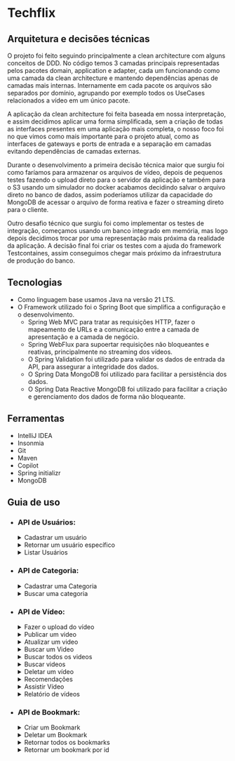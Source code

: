 # Techflix

## Arquitetura e decisões técnicas

O projeto foi feito seguindo principalmente a clean architecture com alguns conceitos de DDD. No código temos 3 camadas principais representadas pelos pacotes domain, application e adapter, cada um funcionando como uma camada da clean architecture e mantendo dependências apenas de camadas mais internas. Internamente em cada pacote os arquivos são separados por domínio, agrupando por exemplo todos os UseCases relacionados a vídeo em um único pacote.

A aplicação da clean architecture foi feita baseada em nossa interpretação, e assim decidimos aplicar uma forma simplificada, sem a criação de todas as interfaces presentes em uma aplicação mais completa, o nosso foco foi no que vimos como mais importante para o projeto atual, como as interfaces de gateways e ports de entrada e a separação em camadas evitando dependências de camadas externas.

Durante o desenvolvimento a primeira decisão técnica maior que surgiu foi como faríamos para armazenar os arquivos de vídeo, depois de pequenos testes fazendo o upload direto para o servidor da aplicação e também para o S3 usando um simulador no docker acabamos decidindo salvar o arquivo direto no banco de dados, assim poderíamos utilizar da capacidade do MongoDB de acessar o arquivo de forma reativa e fazer o streaming direto para o cliente.

Outro desafio técnico que surgiu foi como implementar os testes de integração, começamos usando um banco integrado em memória, mas logo depois decidimos trocar por uma representação mais próxima da realidade da aplicação. A decisão final foi criar os testes com a ajuda do framework Testcontaines, assim conseguimos chegar mais próximo da infraestrutura de produção do banco.

## Tecnologias

- Como linguagem base usamos Java na versão 21 LTS.
- O Framework utilizado foi o Spring Boot que simplifica a configuração e o desenvolvimento.
    - Spring Web MVC para tratar as requisições HTTP, fazer o mapeamento de URLs e a comunicação entre a camada de apresentação e a camada de negócio.
    - Spring WebFlux para supoertar requisições não bloqueantes e reativas, principalmente no streaming dos vídeos.
    - O Spring Validation foi utilizado para validar os dados de entrada da API, para assegurar a integridade dos dados.
    - O Spring Data MongoDB foi utilizado para facilitar a persistência dos dados.
    - O Spring Data Reactive MongoDB foi utilizado para facilitar a criação e gerenciamento dos dados de forma não bloqueante.

## Ferramentas

- IntelliJ IDEA
- Insonmia
- Git
- Maven
- Copilot
- Spring initializr
- MongoDB

## Guia de uso

- ### API de Usuários:

  <details>
    <summary>Cadastrar um usuário</summary>

    - POST: http://localhost:8080/users/
      - Request:
        ```bash
          curl -X POST 'localhost:8080/users' -H 'Content-Type: application/json' \
          --data '{
              "name": "João Augusto de Oliveira",
              "email": "joaoaugusto@gmail.com",
              "password": "12345678"
          }'
        ```
      - Response 201:
        No body returned for response
  </details>

  <details>  
   <summary>Retornar um usuário específico</summary>

    - GET: http://localhost:8080/users/{id} *(id do usuário buscado)*
      - Request:
        ```bash
          curl -X GET 'http://localhost:8080/users/65b56126f46a7a218eb91131'
        ```
      - Response 200:
        ```json
          {
            "name": "Sérgio",
            "email": "mail@m.com"
          }
        ```
      - Response 404:
        ```json
          {
            "type": "about:blank",
            "title": "Bad Request",
            "status": 400,
            "detail": "User not found",
            "instance": "/users/65b56126f46a7a218eb91131"
          }
        ```
  </details>

  <details>  
   <summary>Listar Usuários</summary>

    - GET: http://localhost:8080/users/
      - Request:
        ```bash
          curl --request GET \
          --url http://localhost:8080/users
        ```
        
      - Response 200:
        ```json
          {
            "content": [
              {
                "name": "Sérgio",
                "email": "sergio@m.com"
              },
              {
                "name": "Lucas",
                "email": "lucas@m.com"
              },
              {
                "name": "Kelly",
                "email": "kelly@m.com"
              }
            ],
            "totalPages": 1,
            "totalElements": 3,
            "currentPage": 0,
            "elementsPerPage": 10
        }
        ```
  </details>

- ### API de Categoria:
  <details>
   <summary>Cadastrar uma Categoria</summary>

    - POST: http://localhost:8080/categories
      - Request:
        ```bash
          curl -X POST 'localhost:8080/categories' \
          -H 'Content-Type: application/json' \
          --data '{
              "name": "animation"
            }'
        ```
      - Response 201:
          No body returned for response
          
      - Response 400
        ```json
          {
            "type": "about:blank",
            "title": "Bad Request",
            "status": 400,
            "detail": "Category name can't be empty or null.",
            "instance": "/categories"
          }
        ```
    </details>

  <details>
    <summary>Buscar uma categoria</summary>
    
    - GET: http://localhost:8080/categories/{id} *(id da categoria buscada)*
        - Request:
          ```bash
            curl -X GET 'localhost:8080/categories/65abbc60252b6124cbb4c9fd'
          ```
        - Response 200:
          ```json
            {
              "name" : "animation"
            }
          ```
    
        - Response 404:
          ```json
              {
                "type": "about:blank",
                "title": "Bad Request",
                "status": 400,
                "detail": "Category not found",
                "instance": "/categories/animation23"
              }
          ```
  </details>

- ### API de Vídeo:

  <details>
    <summary>Fazer o upload do vídeo</summary>

    - POST: http://localhost:8080/videos/upload
        - Request:
          ```bash
            curl -X POST 'localhost:8080/videos/upload' \
            -H 'Content-Type: multipart/form-data' \
            -F file="@/path/to/file.mp4"
          ```
        - Response 200:
          ```json
            {
              "id": "65b3bd864d06ff4adef6d2a1",
              "name": "file.mp4",
              "contentType": "video/mp4",
              "size": 2107842
            }
          ```
        - Response 400
          ```json
            {
              "type": "about:blank",
              "title": "Bad Request",
              "status": 400,
              "detail": "Video not found",
              "instance": "/videos/1"
            }
          ```
  </details>

  <details>
  <summary>Publicar um video</summary>

  - POST: http://localhost:8080/videos/
      - Request:
        ```bash
          curl -X POST 'localhost:8080/videos' \
          -H 'Content-Type: application/json' \
          --data '{
              "fileId": "65b3bd864d06ff4adef6d2a1",
              "title": "Fish king 2 - making of",
              "description": "The king of fish production",
                "categoryNames": ["animation"]
          }'
        ```
      - Response 201
        No body returned for response
  </details>

  <details>
  <summary>Atualizar um video</summary>

  - PUT: http://localhost:8080/videos/{id}
      - Request:
        ```bash
          curl -X PUT 'localhost:8080/videos/65b3bd864d06ff4adef6d2a1' \
          -H 'Content-Type: application/json' \
          --data '{
              "title": "Fish king 2 - making of",
              "description": "The king of fish production",
                "categoryNames": ["animation"]
          }'
        ```
      - Response 201
        ```json
        {
          "id": "65b3bd864d06ff4adef6d2a1",
          "title": "Fish king 2 - making of",
          "description": "The king of fish production",
          "categories": [
            "animation"
          ],
          "likes": 0,
          "views": 0,
          "uri": "/videos/play/65b705f190b63d64994e1794",
          "publicationDate": "2024-01-29T14:35:29.458Z"
        }
        ```
  </details>

  <details>
  <summary>Buscar um Video</summary>

  - GET: http://localhost:8080/videos/{id} *(id do vídeo buscado)*
      - Request
        ```bash
          curl -X GET 'localhost:8080/videos/65abbc65252b6124cbb4c9fe'
        ```
      - Response 200
        ```json
            {
              "id": "65b3bd864d06ff4adef6d2a1",
              "title": "Fish king 2 - making of",
              "description": "The king of fish production",
              "categories": [
              "animation"
              ],
              "likes": 0,
              "views": 0,
              "uri": "/videos/play/65b3bd864d06ff4adef6d2a1",
              "publicationDate": "2024-01-27T18:57:13.805"
            }
        ```
        
      - Response 400
        ```json
          {
                "type": "about:blank",
                "title": "Bad Request",
                "status": 400,
                "detail": "Video not found",
                "instance": "/videos/65abbc65252b6124cbb4c9fe4"
          }
        ```
  </details>

  <details>
  <summary>Buscar todos os videos</summary>

  - GET: http://localhost:8080/videos
      - Request:
        ```bash
          curl -X GET 'localhost:8080/videos'
        ```
      - Response 200
        ```json
          {
          "content": [
                    {
                        "id": "65abbc65252b6124cbb4c9fe",
                        "title": "Dumbo 2",
                        "description": "Dumbo video 2",
                        "categoryName": "animation",
                        "uri": "/videos/play/65abbc65252b6124cbb4c9fe",
                        "publicationDate": "2024-01-20T09:28:21.754"
                    },
                    {
                        "id": "65ae42b1c377515c8b0b6649",
                        "title": "Dumbo 2",
                        "description": "Dumbo video 2",
                        "categoryName": "animation2",
                        "uri": "/videos/play/65ae42b1c377515c8b0b6649",
                        "publicationDate": "2024-01-22T07:25:53.935"
                    }
            ],
            "totalPages": 1,
            "totalElements": 2,
            "currentPage": 0,
            "elementsPerPage": 10
            }
        ```
  </details>

  <details>
  <summary>Buscar videos</summary>

  - GET: http://localhost:8080/videos
    - Query Params:
      - title: Título do vídeo
      - categoryName: Nome da categoria
      - page: Página atual
      - size: Quantidade de elementos por página
      - sort: Ordenação dos elementos por data de publicação (ASC ou DESC)
    - Request:
      ```bash
        curl --request GET \
          --url 'http://localhost:8080/videos?title=fish&categoryName=fish&page=0&size=10&sort=DESC'
      ```
    - Response 200
      ```json
        {
          "content": [
              {
                  "id": "65b3180b3da0ad4a44b1979a",
                  "title": "Kung fu Bunny",
                  "description": "Leaving the house",
                  "categories": [
                      "animation",
                      "ninja",
                      "action"
                  ],
                  "likes": 0,
                  "views": 0,
                  "uri": "/videos/play/65b3180b3da0ad4a44b1979a",
                  "publicationDate": "2024-01-25T23:26:02.138"
              },
              {
                  "id": "65b318453da0ad4a44b1979b",
                  "title": "Fish king",
                  "description": "The king of fish",
                  "categories": [
                      "documentary",
                      "fish",
                      "action"
                  ],
                  "likes": 0,
                  "views": 0,
                  "uri": "/videos/play/65b318453da0ad4a44b1979b",
                  "publicationDate": "2024-01-25T23:28:54.21"
              },
              {
                  "id": "65b318ce3da0ad4a44b1979d",
                  "title": "Fish king 2",
                  "description": "The king of fish part 2",
                  "categories": [
                      "documentary",
                      "fish",
                      "ninja",
                      "action"
                  ],
                  "likes": 0,
                  "views": 1,
                  "uri": "/videos/play/65b318ce3da0ad4a44b1979d",
                  "publicationDate": "2024-01-25T23:28:41.706"
              },
              {
                  "id": "65b3bd864d06ff4adef6d2a1",
                  "title": "Fish king 2 - making of",
                  "description": "The king of fish production",
                  "categories": [
                      "documentary",
                      "fish",
                      "ninja",
                      "action"
                  ],
                  "likes": 0,
                  "views": 0,
                  "uri": "/videos/play/65b3bd864d06ff4adef6d2a1",
                  "publicationDate": "2024-01-26T11:13:06.823"
              }
          ],
          "totalPages": 1,
          "totalElements": 4,
          "currentPage": 0,
          "elementsPerPage": 10
      }
      ```
  </details>

  <details>
  <summary>Deletar um vídeo</summary>

  - DELETE: http://localhost:8080/videos/{videoId}
    - Request:
      ```bash
        curl -X 'DELETE' \
          'http://localhost:8080/videos/65b3bd864d06ff4adef6d2a1' \
          -H 'accept: */*'
      ```

    - Response 204:
        No body returned for response
  </details>

  <details>
    <summary>Recomendações</summary>

    - GET: http://localhost:8080/{userId}/recomendations
      - Request:
        ```bash
            curl --request GET \
            --url http://localhost:8080/videos/65b317223da0ad4a44b1978f/recommendations
        ```

      - Response 200:
        ```json 
        [
          {
              "id": "65b3180b3da0ad4a44b1979a",
              "title": "Kung fu Bunny",
              "description": "Leaving the house",
              "categories": [
                  "animation",
                  "ninja",
                  "action"
              ],
              "likes": 0,
              "views": 0,
              "uri": "/videos/play/65b3180b3da0ad4a44b1979a",
              "publicationDate": "2024-01-25T23:26:02.138"
          },
          {
              "id": "65b318ce3da0ad4a44b1979d",
              "title": "Fish king 2",
              "description": "The king of fish part 2",
              "categories": [
                  "documentary",
                  "fish",
                  "ninja",
                  "action"
              ],
              "likes": 0,
              "views": 1,
              "uri": "/videos/play/65b318ce3da0ad4a44b1979d",
              "publicationDate": "2024-01-25T23:28:41.706"
          },
          {
              "id": "65b3bd864d06ff4adef6d2a1",
              "title": "Fish king 2 - making of",
              "description": "The king of fish production",
              "categories": [
                  "documentary",
                  "fish",
                  "ninja",
                  "action"
              ],
              "likes": 0,
              "views": 0,
              "uri": "/videos/play/65b3bd864d06ff4adef6d2a1",
              "publicationDate": "2024-01-26T11:13:06.823"
          },
          {
              "id": "65b318453da0ad4a44b1979b",
              "title": "Fish king",
              "description": "The king of fish",
              "categories": [
                  "documentary",
                  "fish",
                  "action"
              ],
              "likes": 0,
              "views": 0,
              "uri": "/videos/play/65b318453da0ad4a44b1979b",
              "publicationDate": "2024-01-25T23:28:54.21"
          }
        ]
        ```
  </details>

  <details>
    <summary>Assistir Vídeo</summary>
  
    - POST: http://localhost:8080/play/{id}
      - Request:
        ```bash
            curl --request GET \
            --url http://localhost:8080/videos/play/65b318ce3da0ad4a44b1979d \
            --header 'Range: bytes=0-500'
        ```
      - Response 200:
        ```
          ftypmp42mp42mp41isomavc1�moovlmvhdۡ�ۡ��@!iods���O�������trak\tkhdۡ�ۡ��@�8$edtselst��mdia mdhdۡ�ۡ��U�6hdlrvideL-SMASH Video Handler-minfvmhd$dinfdrefurl �stbl�stsd
        ```
  </details>

  <details>
    <summary>Relatório de vídeos</summary>
  
    - POST: http://localhost:8080/videos/statistics
      - Request:
        ```bash
        curl --request GET \
            --url http://localhost:8080/videos/statistics
        ```
      - Response 200:
        ```json
          {
            "totalVideos": 4,
            "totalBookmarks": 6,
            "averageViews": 4
          }
        ```
  </details>

- ### API de Bookmark:
  
  <details>
    <summary>Criar um Bookmark</summary>

    - POST: http://localhost:8080/bookmarks/video/{videoId}/user/{userId}
        - Request:
          ```bash
            curl --request POST \
            --url http://localhost:8080/bookmarks/video/65b3bd864d06ff4adef6d2a1/user/65abbc3b252b6124cbb4c9fc \
            --header 'Content-Type: application/json'
          ```
        - Response 200:
          No body returned for response

  </details>
  
  <details>
    <summary>Deletar um Bookmark</summary>
  
    - DELETE: http://localhost:8080//bookmarks/video/{videoId}/user/{userId}
        - Request:
          ```bash
            curl -X 'DELETE' \
            'http://localhost:8080/bookmarks/video/65b3bd864d06ff4adef6d2a1/user/65b7ce27b018d560abdfdce5'
          ```
        - Response 200:
          No body returned for response
  </details>
  
  <details>
    <summary>Retornar todos os bookmarks</summary>

    - GET: http://localhost:8080/bookmarks?page=0&size=10
        - Request:
          ```bash
            curl -X 'GET' \
            'http://localhost:8080/bookmarks?page=0&size=10'
          ```
        - Response 200: 
          ```json
          {
              "content": [
                {
                  "id": "65b7cef2b018d560abdfdce7",
                  "user": {
                    "name": "Camilo",
                    "email": "camilo@m.com"
                  },
                  "video": {
                    "id": "65b3bd864d06ff4adef6d2a1",
                    "title": "Fish king 2 - making of",
                    "description": "The king of fish production",
                    "categories": [
                      "anime2"
                    ],
                    "likes": 5,
                    "views": 0,
                    "uri": "/videos/play/65b3bd864d06ff4adef6d2a1",
                    "publicationDate": "2024-01-29T13:01:15.487"
                  }
                },
                {
                  "id": "65b7cf21b018d560abdfdce8",
                  "user": {
                    "name": "Sérgio",
                    "email": "mail@m.com"
                  },
                  "video": {
                    "id": "65b3bd864d06ff4adef6d2a1",
                    "title": "Fish king 2 - making of",
                    "description": "The king of fish production",
                    "categories": [
                      "anime2"
                    ],
                    "likes": 6,
                    "views": 0,
                    "uri": "/videos/play/65b3bd864d06ff4adef6d2a1",
                    "publicationDate": "2024-01-29T13:01:15.487"
                  }
                }
              ],
              "totalPages": 1,
              "totalElements": 2,
              "currentPage": 0,
              "elementsPerPage": 10
            }
          ```
  </details>

  <details>
    <summary>Retornar um bookmark por id</summary>

    - GET: http://localhost:8080/bookmarks/{bookmarkId}}
        - Request:
          ```bash
            curl -X 'GET' \
              'http://localhost:8080/bookmarks/65b7cef2b018d560abdfdce7' \
              -H 'accept: */*'
          ```
        - Response 200:
          ```json
          {
              "id": "65b80f9e8de393589f45668f",
              "user": {
                  "name": "Carlos Antônio",
                  "email": "carlos.antonio@email.com"
              },
              "video": {
                  "id": "65b2e25dce52802e61c0e322",
                  "title": "Entre as arvores",
                  "description": "Visão do sol por entre as arvores da floresta",
                  "categories": [
                      "nature"
                  ],
                  "likes": 0,
                  "views": 0,
                  "uri": "/videos/play/65b2e25dce52802e61c0e322",
                  "publicationDate": "2024-01-25T19:37:18.536"
              }
          }
          ```
        - Response 400:
          ```json
            {
              "type": "about:blank",
              "title": "Bad Request",
              "status": 400,
              "detail": "Bookmark not found",
              "instance": "/bookmarks/65b7cef2b018d560abdfdce7"
            }
          ```
  </details>
